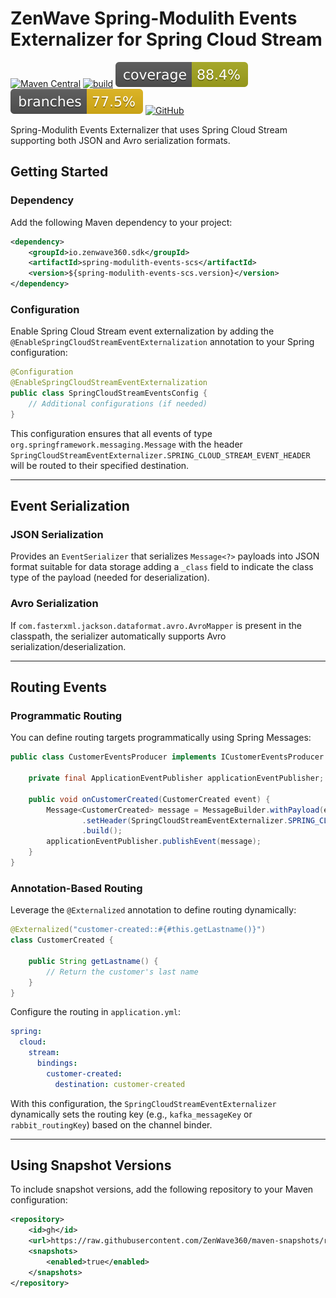 # ZenWave Spring-Modulith Events Externalizer for Spring Cloud Stream

[![Maven Central](https://img.shields.io/maven-central/v/io.zenwave360.sdk/spring-modulith-events-scs.svg?label=Maven%20Central&logo=apachemaven)](https://search.maven.org/artifact/io.zenwave360.sdk/spring-modulith-events-scs)
[![build](https://github.com/ZenWave360/spring-modulith-events-spring-cloud-stream/workflows/Build/badge.svg)](https://github.com/ZenWave360/spring-modulith-events-spring-cloud-stream/actions/workflows/build.yml)
[![coverage](https://raw.githubusercontent.com/ZenWave360/spring-modulith-events-spring-cloud-stream/badges/jacoco.svg)](https://github.com/ZenWave360/spring-modulith-events-spring-cloud-stream/actions/workflows/build.yml)
[![branches coverage](https://raw.githubusercontent.com/ZenWave360/spring-modulith-events-spring-cloud-stream/badges/branches.svg)](https://github.com/ZenWave360/spring-modulith-events-spring-cloud-stream/actions/workflows/build.yml)
[![GitHub](https://img.shields.io/github/license/ZenWave360/spring-modulith-events-spring-cloud-stream)](https://github.com/ZenWave360/spring-modulith-events-spring-cloud-stream/blob/main/LICENSE)

Spring-Modulith Events Externalizer that uses Spring Cloud Stream supporting both JSON and Avro serialization formats.

## Getting Started

### Dependency
Add the following Maven dependency to your project:

```xml
<dependency>
    <groupId>io.zenwave360.sdk</groupId>
    <artifactId>spring-modulith-events-scs</artifactId>
    <version>${spring-modulith-events-scs.version}</version>
</dependency>
```

### Configuration
Enable Spring Cloud Stream event externalization by adding the `@EnableSpringCloudStreamEventExternalization` annotation to your Spring configuration:

```java
@Configuration
@EnableSpringCloudStreamEventExternalization
public class SpringCloudStreamEventsConfig {
    // Additional configurations (if needed)
}
```

This configuration ensures that all events of type `org.springframework.messaging.Message` with the header `SpringCloudStreamEventExternalizer.SPRING_CLOUD_STREAM_EVENT_HEADER` will be routed to their specified destination.

---

## Event Serialization

### JSON Serialization
Provides an `EventSerializer` that serializes `Message<?>` payloads into JSON format suitable for data storage adding a `_class` field to indicate the class type of the payload (needed for deserialization).

### Avro Serialization
If `com.fasterxml.jackson.dataformat.avro.AvroMapper` is present in the classpath, the serializer automatically supports Avro serialization/deserialization.

---

## Routing Events

### Programmatic Routing
You can define routing targets programmatically using Spring Messages:

```java
public class CustomerEventsProducer implements ICustomerEventsProducer {

    private final ApplicationEventPublisher applicationEventPublisher;

    public void onCustomerCreated(CustomerCreated event) {
        Message<CustomerCreated> message = MessageBuilder.withPayload(event)
                .setHeader(SpringCloudStreamEventExternalizer.SPRING_CLOUD_STREAM_SENDTO_DESTINATION_HEADER, "customer-created")
                .build();
        applicationEventPublisher.publishEvent(message);
    }
}
```

### Annotation-Based Routing
Leverage the `@Externalized` annotation to define routing dynamically:

```java
@Externalized("customer-created::#{#this.getLastname()}")
class CustomerCreated {

    public String getLastname() {
        // Return the customer's last name
    }
}
```

Configure the routing in `application.yml`:

```yaml
spring:
  cloud:
    stream:
      bindings:
        customer-created:
          destination: customer-created
```

With this configuration, the `SpringCloudStreamEventExternalizer` dynamically sets the routing key (e.g., `kafka_messageKey` or `rabbit_routingKey`) based on the channel binder.

---

## Using Snapshot Versions
To include snapshot versions, add the following repository to your Maven configuration:

```xml
<repository>
    <id>gh</id>
    <url>https://raw.githubusercontent.com/ZenWave360/maven-snapshots/refs/heads/main</url>
    <snapshots>
        <enabled>true</enabled>
    </snapshots>
</repository>
```
